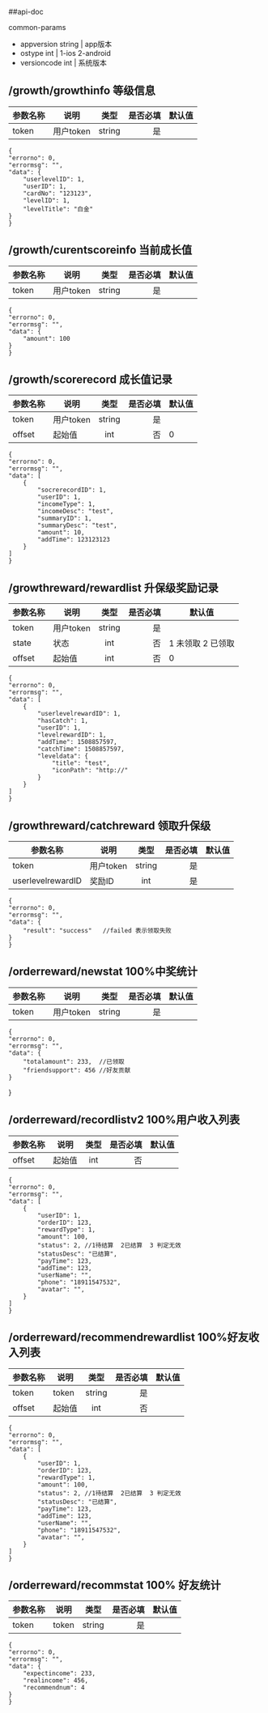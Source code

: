##api-doc

common-params

* appversion  string | app版本
* ostype    int      | 1-ios 2-android
* versioncode  int   | 系统版本

## /growth/growthinfo 等级信息

| 参数名称        |说明| 类型           | 是否必填  |默认值|
| ------------- |-------------|:-------------:| -------------:|-------------|
| token     |用户token | string | 是 ||

	{
    "errorno": 0,
    "errormsg": "",
    "data": {
        "userlevelID": 1,
        "userID": 1,
        "cardNo": "123123",
        "levelID": 1,
        "levelTitle": "白金"
    }
	}



## /growth/curentscoreinfo 当前成长值

| 参数名称        |说明| 类型           | 是否必填  |默认值|
| ------------- |-------------|:-------------:| -------------:|-------------|
| token     |用户token | string | 是 ||
	
	{
    "errorno": 0,
    "errormsg": "",
    "data": {
        "amount": 100
    }
	}
	
	
## /growth/scorerecord  成长值记录

| 参数名称        |说明| 类型           | 是否必填  |默认值|
| ------------- |-------------|:-------------:| -------------:|-------------|
| token     |用户token | string | 是 ||
| offset     |起始值 | int | 否 |0|
		
	{
    "errorno": 0,
    "errormsg": "",
    "data": [
        {
            "socrerecordID": 1,
            "userID": 1,
            "incomeType": 1,
            "incomeDesc": "test",
            "summaryID": 1,
            "summaryDesc": "test",
            "amount": 10,
            "addTime": 123123123
        }
    ]
	}


## /growthreward/rewardlist 升保级奖励记录

| 参数名称        |说明| 类型           | 是否必填  |默认值|
| ------------- |-------------|:-------------:| -------------:|-------------|
| token     |用户token | string | 是 ||
| state     |状态 | int | 否 | 1 未领取  2 已领取 |
| offset     |起始值 | int | 否 |0|
	
	{
    "errorno": 0,
    "errormsg": "",
    "data": [
        {
            "userlevelrewardID": 1,
            "hasCatch": 1,
            "userID": 1,
            "levelrewardID": 1,
            "addTime": 1508857597,
            "catchTime": 1508857597,
            "leveldata": {
                "title": "test",
                "iconPath": "http://"
            }
        }
    ]
	}
	
## /growthreward/catchreward 领取升保级

| 参数名称        |说明| 类型           | 是否必填  |默认值|
| ------------- |-------------|:-------------:| -------------:|-------------|
| token     |用户token | string | 是 ||
| userlevelrewardID     |奖励ID | int | 是 ||

	{
    "errorno": 0,
    "errormsg": "",
    "data": {
        "result": "success"   //failed 表示领取失败
    }
	}
	
	
## /orderreward/newstat  100%中奖统计

| 参数名称        |说明| 类型           | 是否必填  |默认值|
| ------------- |-------------|:-------------:| -------------:|-------------|
| token     |用户token | string | 是 ||	

	{
    "errorno": 0,
    "errormsg": "",
    "data": {
        "totalamount": 233,  //已领取
        "friendsupport": 456 //好友贡献
    }
}
	

## /orderreward/recordlistv2 100%用户收入列表
| 参数名称        |说明| 类型           | 是否必填  |默认值|
| --------- | ---------|:---------:|---------:|--------- |
| offset     |起始值  | int | 否 ||
	
	{
    "errorno": 0,
    "errormsg": "",
    "data": [
        {
            "userID": 1,
            "orderID": 123,
            "rewardType": 1,
            "amount": 100,
            "status": 2, //1待结算  2已结算  3 判定无效
            "statusDesc": "已结算",
            "payTime": 123,
            "addTime": 123,
            "userName": "",
            "phone": "18911547532",
            "avatar": "",
        }
    ]
	}
	
## /orderreward/recommendrewardlist 100%好友收入列表
| 参数名称        |说明| 类型           | 是否必填  |默认值|
| --------- | ---------|:---------:|---------:|--------- |
| token     |token  | string | 是 ||
| offset     |起始值  | int | 否 ||
	
	{
    "errorno": 0,
    "errormsg": "",
    "data": [
        {
            "userID": 1,
            "orderID": 123,
            "rewardType": 1,
            "amount": 100,
            "status": 2, //1待结算  2已结算  3 判定无效
            "statusDesc": "已结算",
            "payTime": 123,
            "addTime": 123,
            "userName": "",
            "phone": "18911547532",
            "avatar": "",
        }
    ]
	}
	
	
## /orderreward/recommstat 100% 好友统计
| 参数名称        |说明| 类型           | 是否必填  |默认值|
| --------- | ---------|:---------:|---------:|--------- |
| token     |token  | string | 是 ||
	
	{
    "errorno": 0,
    "errormsg": "",
    "data": {
        "expectincome": 233,
        "realincome": 456,
        "recommendnum": 4
    }
	}
	